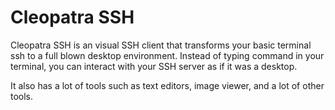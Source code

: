 # Cleopatra SSH
Cleopatra SSH is an visual SSH client that transforms your basic terminal ssh to a full blown desktop environment.
Instead of typing command in your terminal, you can interact with your SSH server as if it was a desktop.

It also has a lot of tools such as text editors, image viewer, and a lot of other tools.
